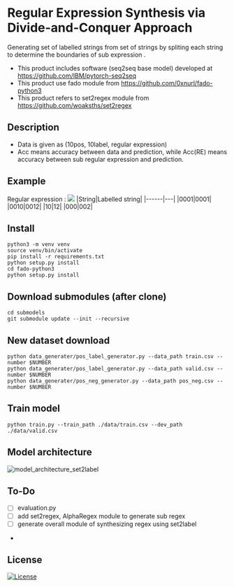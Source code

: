 # Regular Expression Synthesis via Divide-and-Conquer Approach
Generating set of labelled strings from set of strings by spliting each string to determine the boundaries of sub expression .

- This product includes software (seq2seq base model) developed at https://github.com/IBM/pytorch-seq2seq
- This product use fado module from https://github.com/0xnurl/fado-python3
- This product refers to set2regex module from https://github.com/woaksths/set2regex

## Description
- Data is given as (10pos, 10label, regular expression)
- Acc means accuracy between data and prediction, while Acc(RE) means accuracy between sub regular expression and prediction.
## Example
Regular expression : _<img src="https://render.githubusercontent.com/render/math?math=0^* 1^? 0">_
|String|Labelled string|
|------|---|
|0001|0001|
|0010|0012|
|10|12|
|000|002|


## Install
```shell
python3 -m venv venv
source venv/bin/activate
pip install -r requirements.txt
python setup.py install
cd fado-python3
python setup.py install
```

## Download submodules (after clone)
    cd submodels  
    git submodule update --init --recursive
    
## New dataset download
    python data_generater/pos_label_generator.py --data_path train.csv --number $NUMBER
    python data_generater/pos_label_generator.py --data_path valid.csv --number $NUMBER
    python data_generater/pos_neg_generator.py --data_path pos_neg.csv --number $NUMBER
    

## Train model
    python train.py --train_path ./data/train.csv --dev_path ./data/valid.csv
    
    
## Model architecture
![model_architecture_set2label](https://user-images.githubusercontent.com/64397574/126556989-92c30f72-bca6-4a66-8ba9-b6d90261b085.PNG)

## To-Do
- [ ] evaluation.py 
- [ ] add set2regex, AlphaRegex module to generate sub regex
- [ ] generate overall module of synthesizing regex using set2label
-
## License

[![License](https://img.shields.io/badge/License-Apache%202.0-blue.svg)](https://opensource.org/licenses/Apache-2.0)
